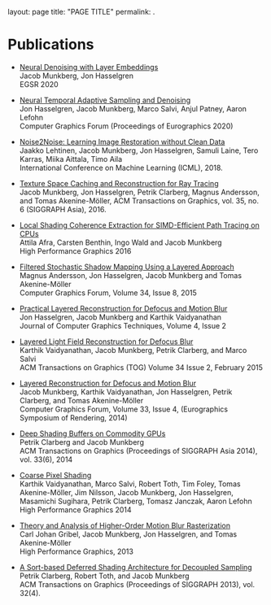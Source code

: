 layout: page
title: "PAGE TITLE"
permalink: .

# Publications

* [Neural Denoising with Layer Embeddings](https://research.nvidia.com/publication/2020-06_Neural-Denoising-with)   
Jacob Munkberg, Jon Hasselgren   
EGSR 2020

* [Neural Temporal Adaptive Sampling and Denoising](https://research.nvidia.com/publication/2020-05_Neural-Temporal-Adaptive)   
Jon Hasselgren, Jacob Munkberg, Marco Salvi, Anjul Patney, Aaron Lefohn   
Computer Graphics Forum (Proceedings of Eurographics 2020)

* [Noise2Noise: Learning Image Restoration without Clean Data](https://research.nvidia.com/publication/2018-07_Noise2Noise%3A-Learning-Image)   
Jaakko Lehtinen, Jacob Munkberg, Jon Hasselgren, Samuli Laine, Tero Karras, Miika Aittala, Timo Aila   
International Conference on Machine Learning (ICML), 2018.

* [Texture Space Caching and Reconstruction for Ray Tracing](http://fileadmin.cs.lth.se/graphics/research/papers/2016/txspace/)   
Jacob Munkberg, Jon Hasselgren, Petrik Clarberg, Magnus Andersson, and Tomas Akenine-Möller, 
ACM Transactions on Graphics, vol. 35, no. 6 (SIGGRAPH Asia), 2016.

* [Local Shading Coherence Extraction for SIMD-Efficient Path Tracing on CPUs](http://dx.doi.org/10.2312/hpg.20161198)   
Attila Afra, Carsten Benthin, Ingo Wald and Jacob Munkberg   
High Performance Graphics 2016

* [Filtered Stochastic Shadow Mapping Using a Layered Approach](http://onlinelibrary.wiley.com/doi/10.1111/cgf.12664/abstract)   
Magnus Andersson, Jon Hasselgren, Jacob Munkberg and Tomas Akenine-Möller   
Computer Graphics Forum, Volume 34, Issue 8, 2015   

* [Practical Layered Reconstruction for Defocus and Motion Blur](http://jcgt.org/published/0004/02/04/)   
Jon Hasselgren, Jacob Munkberg and Karthik Vaidyanathan   
Journal of Computer Graphics Techniques, Volume 4, Issue 2

* [Layered Light Field Reconstruction for Defocus Blur](http://software.intel.com/en-us/articles/layered-light-field-reconstruction-for-defocus-blur)   
Karthik Vaidyanathan, Jacob Munkberg, Petrik Clarberg, and Marco Salvi   
ACM Transactions on Graphics (TOG) Volume 34 Issue 2, February 2015

* [Layered Reconstruction for Defocus and Motion Blur](http://fileadmin.cs.lth.se/graphics/research/papers/2014/recon5d/)   
Jacob Munkberg, Karthik Vaidyanathan, Jon Hasselgren, Petrik Clarberg, and Tomas Akenine-Möller   
Computer Graphics Forum, Volume 33, Issue 4, (Eurographics Symposium of Rendering, 2014)

* [Deep Shading Buffers on Commodity GPUs](https://software.intel.com/en-us/articles/deep-shading-buffers-on-commodity-gpus)   
Petrik Clarberg and Jacob Munkberg   
ACM Transactions on Graphics (Proceedings of SIGGRAPH Asia 2014), vol. 33(6), 2014

* [Coarse Pixel Shading](https://software.intel.com/en-us/articles/coarse-pixel-shading)   
Karthik Vaidyanathan, Marco Salvi, Robert Toth, Tim Foley, Tomas Akenine-Möller, Jim Nilsson, Jacob Munkberg, Jon Hasselgren, Masamichi Sugihara, Petrik Clarberg, Tomasz Janczak, Aaron Lefohn   
High Performance Graphics 2014

* [Theory and Analysis of Higher-Order Motion Blur Rasterization](http://fileadmin.cs.lth.se/graphics/research/papers/2013/highorder/)      
Carl Johan Gribel, Jacob Munkberg, Jon Hasselgren, and Tomas Akenine-Möller   
High Performance Graphics, 2013

* [A Sort-based Deferred Shading Architecture for Decoupled Sampling](http://software.intel.com/en-us/articles/a-sort-based-deferred-shading-architecture-for-decoupled-sampling)   
Petrik Clarberg, Robert Toth, and Jacob Munkberg   
ACM Transactions on Graphics (Proceedings of SIGGRAPH 2013), vol. 32(4).

